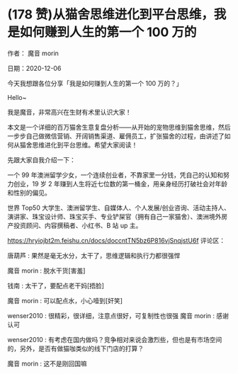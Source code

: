 
# (178 赞)从猫舍思维进化到平台思维，我是如何赚到人生的第一个 100 万的

作者：  魔音 morin

日期：2020-12-06

 

 

今天我想跟各位分享「我是如何赚到人生的第一个 100 万的？」

Hello~

我是魔音，非常高兴在生财有术里认识大家！

本文是一个详细的百万猫舍生意复盘分析——从开始的宠物思维到猫舍思维，然后一步步自己做微信营销、开阔销售渠道、雇佣员工，扩张猫舍的过程，由讲述了如何从猫舍思维进化到平台思维。希望大家阅读！

先跟大家自我介绍一下：

一个 99 年澳洲留学少女，一个连续创业者，不靠家里一分钱，凭自己的认知和努力创业，19 岁 2 年赚到人生将近七位数的第一桶金，用亲身经历打破社会对年龄和性别的偏见。

世界 Top50 大学生、澳洲留学生、自媒体人、个人发展/创业咨询、活动主持人、演讲家、珠宝设计师、珠宝买手、专业铲屎官（拥有自己一家猫舍）、澳洲境外房产投资顾问、内容撰稿者、小红书、B 站 up 主。

https://hryiojbt2m.feishu.cn/docs/doccntTN5bz6P816vjSnqjstU6f 评论区：

唐葫芦 : 果然是毫无水分，太干了，思维逻辑和执行力都很强悍

魔音 morin : 脱水干货[害羞]

钱南 : 太干了，要配点老干妈[捂脸]

魔音 morin : 可以配点水，小心噎到[奸笑]

wenser2010 : 很精彩，很详细，注意点很好，可复制性也很强   魔音 morin : 感谢认可

wenser2010 : 有考虑在国内做吗？竞争相对来说会激烈些，但也是有市场空间的，另外，是否有做猫咖类似的线下门店的打算？

魔音 morin : 这不是刚回国嘛

